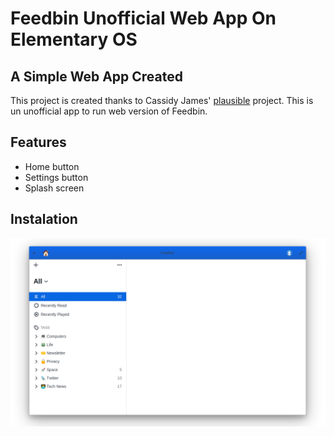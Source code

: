 # Feedbin Unofficial Web App On Elementary OS
## A Simple Web App Created

This project is created thanks to Cassidy James' [plausible](https://github.com/cassidyjames/plausible) project. This is un unofficial app to run web version of Feedbin. 

## Features
- Home button
- Settings button
- Splash screen

## Instalation

![Screenshot](screenshot.png)
